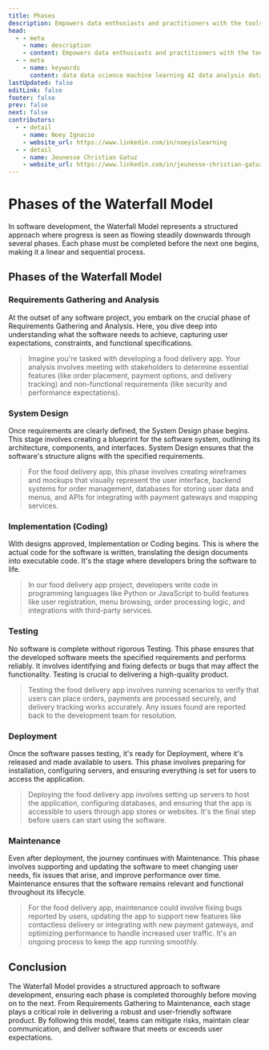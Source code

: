 ```yaml
---
title: Phases
description: Empowers data enthusiasts and practitioners with the tools and knowledge to unlock the potential of data.
head:
  - - meta
    - name: description
    - content: Empowers data enthusiasts and practitioners with the tools and knowledge to unlock the potential of data.
  - - meta
    - name: keywords
      content: data data science machine learning AI data analysis data-driven data enthusiasts data practitioners
lastUpdated: false
editLink: false
footer: false
prev: false
next: false
contributors:
  - - detail
    - name: Noey Ignacio
    - website_url: https://www.linkedin.com/in/noeyislearning
  - - detail
    - name: Jeunesse Christian Gatuz
    - website_url: https://www.linkedin.com/in/jeunesse-christian-gatuz-aaa156157/
---
```


# Phases of the Waterfall Model

In software development, the Waterfall Model represents a structured approach where progress is seen as flowing steadily downwards through several phases. Each phase must be completed before the next one begins, making it a linear and sequential process.

## Phases of the Waterfall Model

### Requirements Gathering and Analysis

At the outset of any software project, you embark on the crucial phase of Requirements Gathering and Analysis. Here, you dive deep into understanding what the software needs to achieve, capturing user expectations, constraints, and functional specifications.

> Imagine you're tasked with developing a food delivery app. Your analysis involves meeting with stakeholders to determine essential features (like order placement, payment options, and delivery tracking) and non-functional requirements (like security and performance expectations).

### System Design

Once requirements are clearly defined, the System Design phase begins. This stage involves creating a blueprint for the software system, outlining its architecture, components, and interfaces. System Design ensures that the software's structure aligns with the specified requirements.

> For the food delivery app, this phase involves creating wireframes and mockups that visually represent the user interface, backend systems for order management, databases for storing user data and menus, and APIs for integrating with payment gateways and mapping services.

### Implementation (Coding)

With designs approved, Implementation or Coding begins. This is where the actual code for the software is written, translating the design documents into executable code. It's the stage where developers bring the software to life.

> In our food delivery app project, developers write code in programming languages like Python or JavaScript to build features like user registration, menu browsing, order processing logic, and integrations with third-party services.

### Testing

No software is complete without rigorous Testing. This phase ensures that the developed software meets the specified requirements and performs reliably. It involves identifying and fixing defects or bugs that may affect the functionality. Testing is crucial to delivering a high-quality product.

> Testing the food delivery app involves running scenarios to verify that users can place orders, payments are processed securely, and delivery tracking works accurately. Any issues found are reported back to the development team for resolution.

### Deployment

Once the software passes testing, it's ready for Deployment, where it's released and made available to users. This phase involves preparing for installation, configuring servers, and ensuring everything is set for users to access the application.

> Deploying the food delivery app involves setting up servers to host the application, configuring databases, and ensuring that the app is accessible to users through app stores or websites. It's the final step before users can start using the software.

### Maintenance

Even after deployment, the journey continues with Maintenance. This phase involves supporting and updating the software to meet changing user needs, fix issues that arise, and improve performance over time. Maintenance ensures that the software remains relevant and functional throughout its lifecycle.

> For the food delivery app, maintenance could involve fixing bugs reported by users, updating the app to support new features like contactless delivery or integrating with new payment gateways, and optimizing performance to handle increased user traffic. It's an ongoing process to keep the app running smoothly.

## Conclusion

The Waterfall Model provides a structured approach to software development, ensuring each phase is completed thoroughly before moving on to the next. From Requirements Gathering to Maintenance, each stage plays a critical role in delivering a robust and user-friendly software product. By following this model, teams can mitigate risks, maintain clear communication, and deliver software that meets or exceeds user expectations.
